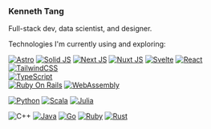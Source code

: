 ### Kenneth Tang

Full-stack dev, data scientist, and designer. 

Technologies I'm currently using and exploring:

[![Astro](https://img.shields.io/badge/Astro-black?style=for-the-badge&logo=astro&logoColor=white)](https://astro.build/)
[![Solid JS](https://img.shields.io/badge/Solid-black?style=for-the-badge&logo=solid&logoColor=white)](https://www.solidjs.com/)
[![Next JS](https://img.shields.io/badge/Next-black?style=for-the-badge&logo=next.js&logoColor=white)](https://nextjs.org/)
[![Nuxt JS](https://img.shields.io/badge/Nuxt-black?style=for-the-badge&logo=nuxt.js&logoColor=white)](https://nuxtjs.org/)
[![Svelte](https://img.shields.io/badge/svelte-black.svg?style=for-the-badge&logo=svelte&logoColor=white)](https://svelte.dev/)
[![React](https://img.shields.io/badge/react-black.svg?style=for-the-badge&logo=react&logoColor=white)](https://reactjs.org/)
<br>
[![TailwindCSS](https://img.shields.io/badge/tailwindcss-black.svg?style=for-the-badge&logo=tailwind-css&logoColor=white)](https://tailwindcss.com/)
<br>
[![TypeScript](https://img.shields.io/badge/typescript-black.svg?style=for-the-badge&logo=typescript&logoColor=white)](https://www.typescriptlang.org/)
<br>
[![Ruby On Rails](https://img.shields.io/badge/rails-black.svg?style=for-the-badge&logo=rubyonrails&logoColor=white)](https://rubyonrails.org/)
[![WebAssembly](https://img.shields.io/badge/wasm-black.svg?style=for-the-badge&logo=webassembly&logoColor=white)](https://webassembly.org/)

[![Python](https://img.shields.io/badge/python-black?style=for-the-badge&logo=python&logoColor=white)](https://www.python.org/)
[![Scala](https://img.shields.io/badge/scala-black.svg?style=for-the-badge&logo=scala&logoColor=white)](https://www.scala-lang.org/)
[![Julia](https://img.shields.io/badge/julia-black.svg?style=for-the-badge&logo=julia&logoColor=white)](https://julialang.org/)

![C++](https://img.shields.io/badge/c++-black.svg?style=for-the-badge&logo=c%2B%2B&logoColor=white)
[![Java](https://img.shields.io/badge/java-black.svg?style=for-the-badge&logo=java&logoColor=white)](https://www.java.com/en/)
[![Go](https://img.shields.io/badge/go-black.svg?style=for-the-badge&logo=go&logoColor=white)](https://go.dev/)
[![Ruby](https://img.shields.io/badge/ruby-black.svg?style=for-the-badge&logo=ruby&logoColor=white)](https://www.ruby-lang.org/en/)
[![Rust](https://img.shields.io/badge/rust-black.svg?style=for-the-badge&logo=rust&logoColor=white)](https://www.rust-lang.org/)
